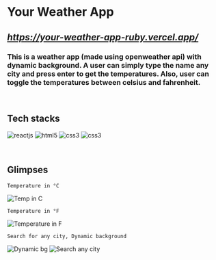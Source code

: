 # **Your Weather App**

## _**https://your-weather-app-ruby.vercel.app/**_

### This is a weather app (made using openweather api) with dynamic background. A user can simply type the name any city and press enter to get the temperatures. Also, user can toggle the temperatures between celsius and fahrenheit.

<br/>

## **Tech stacks**

<p>
    <img src="https://img.shields.io/badge/REACTJS-5ed4f8?style=for-the-badge&logo=bootstrap&logoColor=white" alt="reactjs" />
    <img src="https://img.shields.io/badge/HTML-E34F26?style=for-the-badge&logo=html5&logoColor=white" alt="html5" />
    <img src="https://img.shields.io/badge/CSS-1572B6?style=for-the-badge&logo=css3&logoColor=white" alt="css3" />
    <img src="https://img.shields.io/badge/JAVASCRIPT-f7df1e?style=for-the-badge&logo=javascript&logoColor=white" alt="css3" />
</p>

<br/>

## **Glimpses**

`Temperature in °C`

![Temp in C](https://user-images.githubusercontent.com/97211835/219011737-c0215643-2cbf-466c-8235-e961403dfb75.png)


`Temperature in °F`

![Temperature in F](https://user-images.githubusercontent.com/97211835/219011771-4a3a17b3-2b04-4d3c-a67e-24d5f13f6107.png)

`Search for any city, Dynamic background`

![Dynamic bg](https://user-images.githubusercontent.com/97211835/219012120-253a92f7-e96d-4d52-a438-e3c7a83785d5.png)
![Search any city](https://user-images.githubusercontent.com/97211835/219012138-1acf4c17-905f-4367-b54e-e3a2656ed3c4.png)
